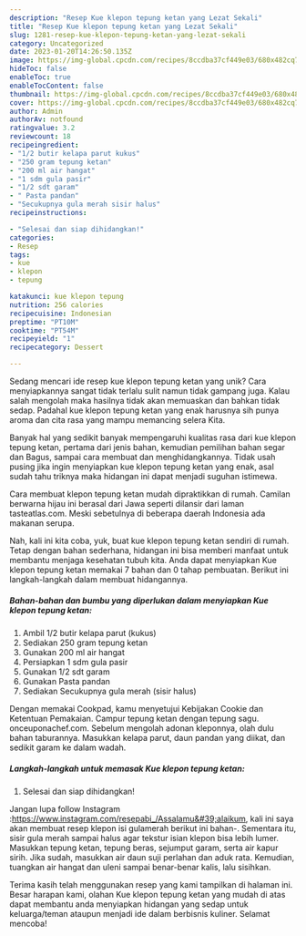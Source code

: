 ```yaml
---
description: "Resep Kue klepon tepung ketan yang Lezat Sekali"
title: "Resep Kue klepon tepung ketan yang Lezat Sekali"
slug: 1281-resep-kue-klepon-tepung-ketan-yang-lezat-sekali
category: Uncategorized
date: 2023-01-20T14:26:50.135Z
image: https://img-global.cpcdn.com/recipes/8ccdba37cf449e03/680x482cq70/kue-klepon-tepung-ketan-foto-resep-utama.jpg
hideToc: false
enableToc: true
enableTocContent: false
thumbnail: https://img-global.cpcdn.com/recipes/8ccdba37cf449e03/680x482cq70/kue-klepon-tepung-ketan-foto-resep-utama.jpg
cover: https://img-global.cpcdn.com/recipes/8ccdba37cf449e03/680x482cq70/kue-klepon-tepung-ketan-foto-resep-utama.jpg
author: Admin
authorAv: notfound
ratingvalue: 3.2
reviewcount: 18
recipeingredient:
- "1/2 butir kelapa parut kukus"
- "250 gram tepung ketan"
- "200 ml air hangat"
- "1 sdm gula pasir"
- "1/2 sdt garam"
- " Pasta pandan"
- "Secukupnya gula merah sisir halus"
recipeinstructions:

- "Selesai dan siap dihidangkan!"
categories:
- Resep
tags:
- kue
- klepon
- tepung

katakunci: kue klepon tepung 
nutrition: 256 calories
recipecuisine: Indonesian
preptime: "PT10M"
cooktime: "PT54M"
recipeyield: "1"
recipecategory: Dessert

---
```





Sedang mencari ide resep kue klepon tepung ketan yang unik? Cara menyiapkannya sangat tidak terlalu sulit namun tidak gampang juga. Kalau salah mengolah maka hasilnya tidak akan memuaskan dan bahkan tidak sedap. Padahal kue klepon tepung ketan yang enak harusnya sih punya aroma dan cita rasa yang mampu memancing selera Kita.





Banyak hal yang sedikit banyak mempengaruhi kualitas rasa dari kue klepon tepung ketan, pertama dari jenis bahan, kemudian pemilihan bahan segar dan Bagus, sampai cara membuat dan menghidangkannya. Tidak usah pusing jika ingin menyiapkan kue klepon tepung ketan yang enak,      asal sudah tahu triknya maka hidangan ini dapat menjadi suguhan istimewa.














Cara membuat klepon tepung ketan mudah dipraktikkan di rumah. Camilan berwarna hijau ini berasal dari Jawa seperti dilansir dari laman tasteatlas.com. Meski sebetulnya di beberapa daerah Indonesia ada makanan serupa.






Nah, kali ini kita coba, yuk, buat kue klepon tepung ketan sendiri di rumah. Tetap dengan bahan sederhana, hidangan ini bisa memberi manfaat untuk membantu menjaga kesehatan tubuh kita. Anda dapat menyiapkan Kue klepon tepung ketan memakai 7 bahan dan 0 tahap pembuatan. Berikut ini langkah-langkah dalam membuat hidangannya.

<!--inarticleads1-->

##### Bahan-bahan dan bumbu yang diperlukan dalam menyiapkan Kue klepon tepung ketan:

1. Ambil 1/2 butir kelapa parut (kukus)
1. Sediakan 250 gram tepung ketan
1. Gunakan 200 ml air hangat
1. Persiapkan 1 sdm gula pasir
1. Gunakan 1/2 sdt garam
1. Gunakan  Pasta pandan
1. Sediakan Secukupnya gula merah (sisir halus)


Dengan memakai Cookpad, kamu menyetujui Kebijakan Cookie dan Ketentuan Pemakaian. Campur tepung ketan dengan tepung sagu. onceuponachef.com. Sebelum mengolah adonan kleponnya, olah dulu bahan taburannya. Masukkan kelapa parut, daun pandan yang diikat, dan sedikit garam ke dalam wadah. 

<!--inarticleads2-->

##### Langkah-langkah untuk memasak Kue klepon tepung ketan:


1. Selesai dan siap dihidangkan!

Jangan lupa follow Instagram :https://www.instagram.com/resepabi_/Assalamu&#39;alaikum, kali ini saya akan membuat resep klepon isi gulamerah berikut ini bahan-. Sementara itu, sisir gula merah sampai halus agar tekstur isian klepon bisa lebih lumer. Masukkan tepung ketan, tepung beras, sejumput garam, serta air kapur sirih. Jika sudah, masukkan air daun suji perlahan dan aduk rata. Kemudian, tuangkan air hangat dan uleni sampai benar-benar kalis, lalu sisihkan. 

Terima kasih telah menggunakan resep yang kami tampilkan di halaman ini. Besar harapan kami, olahan Kue klepon tepung ketan yang mudah di atas dapat membantu anda menyiapkan hidangan yang sedap untuk keluarga/teman ataupun menjadi ide dalam berbisnis kuliner. Selamat mencoba!
